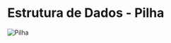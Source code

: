 # Estrutura de Dados - Pilha

![Pilha][stack]

[stack]: http://upload.wikimedia.org/wikipedia/commons/thumb/2/29/Data_stack.svg/391px-Data_stack.svg.png "Fonte: http://upload.wikimedia.org/wikipedia/commons/thumb/2/29/Data_stack.svg/391px-Data_stack.svg.png"